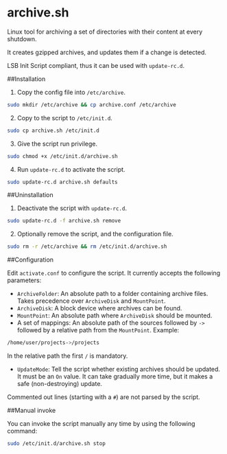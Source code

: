 # archive.sh

Linux tool for archiving a set of directories with their content at every shutdown.

It creates gzipped archives, and updates them if a change is detected.

LSB Init Script compliant, thus it can be used with `update-rc.d`.

##Installation

1. Copy the config file into `/etc/archive`.
``` bash
sudo mkdir /etc/archive && cp archive.conf /etc/archive
```
2. Copy to the script to `/etc/init.d`.
``` bash
sudo cp archive.sh /etc/init.d
```
3. Give the script run privilege.
``` bash
sudo chmod +x /etc/init.d/archive.sh
```
4. Run `update-rc.d` to activate the script.
``` bash
sudo update-rc.d archive.sh defaults
```

##Uninstallation

1. Deactivate the script with `update-rc.d`.
``` bash
sudo update-rc.d -f archive.sh remove
```
2. Optionally remove the script, and the configuration file.
``` bash
sudo rm -r /etc/archive && rm /etc/init.d/archive.sh
```

##Configuration

Edit `activate.conf` to configure the script. It currently accepts the following parameters:

- `ArchiveFolder`: An absolute path to a folder containing archive files. Takes precedence over `ArchiveDisk` and `MountPoint`.
- `ArchiveDisk`: A block device where archives can be found.
- `MountPoint`: An absolute path where `ArchiveDisk` should be mounted.
- A set of mappings: An absolute path of the sources followed by `->` followed by a relative path from the `MountPoint`. Example:
``` bash
/home/user/projects->/projects
```
In the relative path the first `/` is mandatory.
- `UpdateMode`: Tell the script whether existing archives should be updated. It must be an `On` value. It can take gradually more time, but it makes a safe (non-destroying) update.

Commented out lines (starting with a `#`) are not parsed by the script.

##Manual invoke

You can invoke the script manually any time by using the following command:

``` bash
sudo /etc/init.d/archive.sh stop
```
